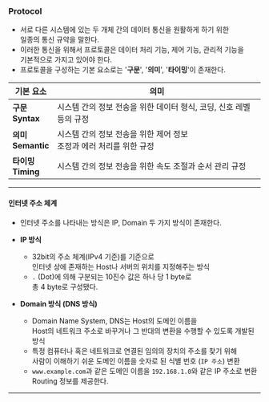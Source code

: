 
### Protocol

- 서로 다른 시스템에 있는 두 개체 간의 데이터 통신을 원활하게 하기 위한 <br/>
	일종의 통신 규약을 말한다.
- 이러한 통신을 위해서 프로토콜은 데이터 처리 기능, 제어 기능, 관리적 기능을 <br/>
	기본적으로 가지고 있어야 한다.
- 프로토콜을 구성하는 기본 요소로는 '**구문**', '**의미**', '**타이밍**'이 존재한다.

| 기본 요소                | 의미                                           |
| -------------------- | -------------------------------------------- |
| **구문 <br/>Syntax**   | 시스템 간의 정보 전송을 위한 데이터 형식, 코딩, 신호 레벨 등의 규정     |
| **의미 <br/>Semantic** | 시스템 간의 정보 전송을 위한 제어 정보 <br/>조정과 에러 처리를 위한 규정 |
| **타이밍 <br/>Timing**  | 시스템 간의 정보 전송을 위한 속도 조절과 순서 관리 규정             |

---

#### 인터넷 주소 체계

- 인터넷 주소를 나타내는 방식은 IP, Domain 두 가지 방식이 존재한다.

- **IP 방식**
	- 32bit의 주소 체계(IPv4 기준)를 기준으로 <br/>
		인터넷 상에 존재하는 Host나 서버의 위치를 지정해주는 방식
	- `.` (Dot)에 의해 구분되는 10진수 값은 하나 당 1 byte로 <br/>
		총 4 byte로 구성됐다.

- **Domain 방식 (DNS 방식)**
	- Domain Name System, DNS는 Host의 도메인 이름을 <br/>
		Host의 네트워크 주소로 바꾸거나 그 반대의 변환을 수행할 수 있도록 개발된 방식
	- 특정 컴퓨터나 혹은 네트워크로 연결된 임의의 장치의 주소를 찾기 위해 <br/>
		사람이 이해하기 쉬운 도메인 이름을 숫자로 된 식별 번호 (`IP 주소`) 변환
	- `www.example.com`과 같은 도메인 이름을 `192.168.1.0`와 같은 IP 주소로 변환 <br/>
		Routing 정보를 제공한다.

---

